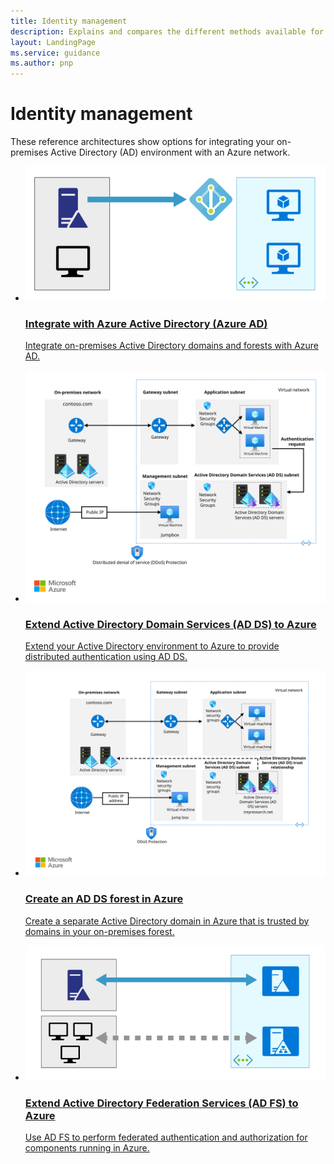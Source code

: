 ```yaml
---
title: Identity management 
description: Explains and compares the different methods available for managing identity in hybrid systems that span the on-premises/cloud boundary with Azure.
layout: LandingPage
ms.service: guidance
ms.author: pnp
---
```


# Identity management

These reference architectures show options for integrating your on-premises Active Directory (AD) environment with an Azure network.

<ul class="panelContent cardsH">
    <li>
        <a href="./azure-ad.md">
            <div class="cardSize">
                <div class="cardPadding">
                    <div class="card">
                        <div class="cardImageOuter">
                            <div class="cardImage bgdAccent1">
                            <img src="./images/azure-ad.svg">
                            </div>
                        </div>
                        <div class="cardText">
                            <h3>Integrate with Azure Active Directory (Azure AD)</h3>
                            <p>Integrate on-premises Active Directory domains and forests with Azure AD.</p>
                        </div>
                    </div>
                </div>
            </div>
        </a>
    </li>
    <li>
        <a href="./adds-extend-domain.md">
            <div class="cardSize">
                <div class="cardPadding">
                    <div class="card">
                        <div class="cardImageOuter">
                            <div class="cardImage bgdAccent1">
                            <img src="./images/adds-extend-domain.svg">
                            </div>
                        </div>
                        <div class="cardText">
                            <h3>Extend Active Directory Domain Services (AD DS) to Azure</h3>
                            <p>Extend your Active Directory environment to Azure to provide distributed authentication using AD DS.</p>
                        </div>
                    </div>
                </div>
            </div>
        </a>
    </li>
    <li>
        <a href="./adds-forest.md">
            <div class="cardSize">
                <div class="cardPadding">
                    <div class="card">
                        <div class="cardImageOuter">
                            <div class="cardImage bgdAccent1">
                            <img src="./images/adds-forest.svg">
                            </div>
                        </div>
                        <div class="cardText">
                            <h3>Create an AD DS forest in Azure</h3>
                            <p>Create a separate Active Directory domain in Azure that is trusted by domains in your on-premises forest.</p>
                        </div>
                    </div>
                </div>
            </div>
        </a>
    </li>
    <li>
        <a href="./adfs.md">
            <div class="cardSize">
                <div class="cardPadding">
                    <div class="card">
                        <div class="cardImageOuter">
                            <div class="cardImage bgdAccent1">
                            <img src="./images/adfs.svg">
                            </div>
                        </div>
                        <div class="cardText">
                            <h3>Extend Active Directory Federation Services (AD FS) to Azure</h3>
                            <p>Use AD FS to perform federated authentication and authorization for components running in Azure.</p>
                        </div>
                    </div>
                </div>
            </div>
        </a>
    </li>
</ul>

